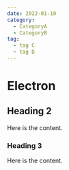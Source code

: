 ```yaml
---
date: 2022-01-10
category:
  - CategoryA
  - CategoryB
tag:
  - tag C
  - tag D
---
```


# Electron

## Heading 2

Here is the content.

### Heading 3

Here is the content.
